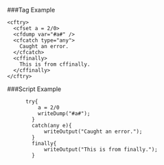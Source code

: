 ###Tag Example
```lucee+trycf
<cftry>
  <cfset a = 2/0>
  <cfdump var="#a#" />
  <cfcatch type="any">
    Caught an error.
  </cfcatch>
  <cffinally>
    This is from cffinally.
  </cffinally>
</cftry>
```

###Script Example
```luceescript+trycf
      try{
          a = 2/0
          writeDump("#a#");
        }
        catch(any e){
            writeOutput("Caught an error.");
        }
        finally{
			writeOutput("This is from finally.");   
        }
```